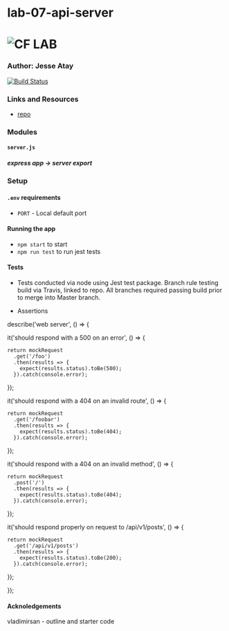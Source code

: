 # lab-07-api-server

![CF](http://i.imgur.com/7v5ASc8.png) LAB
=================================================

### Author: Jesse Atay

[![Build Status](https://travis-ci.org/jaatay/lab-07-api-server.svg?branch=master)](https://travis-ci.org/jaatay/lab-07-api-server)

### Links and Resources
* [repo](https://github.com/jaatay/lab04)


### Modules
#### `server.js`
##### express app -> server export


### Setup
#### `.env` requirements
* `PORT` - Local default port

#### Running the app
* `npm start` to start
* `npm run test` to run jest tests

#### Tests
* Tests conducted via node using Jest test package. Branch rule testing build via Travis, linked to repo. All branches required passing build prior to merge into Master branch.

* Assertions

describe('web server', () => {

  it('should respond with a 500 on an error', () => {

    return mockRequest
      .get('/foo')
      .then(results => {
        expect(results.status).toBe(500);
      }).catch(console.error);

  });
  
  it('should respond with a 404 on an invalid route', () => {

    return mockRequest
      .get('/foobar')
      .then(results => {
        expect(results.status).toBe(404);
      }).catch(console.error);

  });

  it('should respond with a 404 on an invalid method', () => {

    return mockRequest
      .post('/')
      .then(results => {
        expect(results.status).toBe(404);
      }).catch(console.error);

  });

  it('should respond properly on request to /api/v1/posts', () => {

    return mockRequest
      .get('/api/v1/posts')
      .then(results => {
        expect(results.status).toBe(200);
      }).catch(console.error);

  });

});

#### Acknoledgements
vladimirsan - outline and starter code
